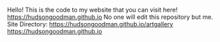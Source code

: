 Hello! This is the code to my website that you can visit here! https://hudsongoodman.github.io No one will edit this repository but me. 
Site Directory:
https://hudsongoodman.github.io/artgallery
https://hudsongoodman.github.io
